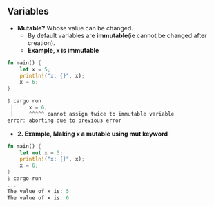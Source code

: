 ## Variables
- **Mutable?** Whose value can be changed. 
  - By default variables are **immutable**(ie cannot be changed after creation).
  - **Example, x is immutable**
```rust
fn main() {
    let x = 5;
    println!("x: {}", x);
    x = 6;
}

$ cargo run
 |     x = 6;
 |     ^^^^^ cannot assign twice to immutable variable
error: aborting due to previous error
```
- **2. Example, Making x a mutable using mut keyword**
```rust
fn main() {
    let mut x = 5;
    println!("x: {}", x);
    x = 6;
}
$ cargo run
...
The value of x is: 5
The value of x is: 6
```
